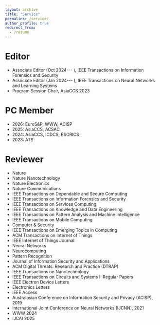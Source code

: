 ```yaml
---
layout: archive
title: "Service"
permalink: /service/
author_profile: true
redirect_from:
  - /resume
---
```



Editor
======
* Associate Editor (Oct 2024--- ), IEEE Transactions on Information Forensics and Security 
* Associate Editor (Jan 2024--- ), IEEE Transactions on Neural Networks and Learning Systems
* Program Session Chair, AsiaCCS 2023

PC Member
======
* 2026: EuroS&P, WWW, ACISP
* 2025: AsiaCCS, ACSAC
* 2024: AsiaCCS, ICDCS, ESORICS
* 2023: ATS

Reviewer
======
* Nature
* Nature Nanotechnology
* Nature Electronics
* Nature Communications
* IEEE Transactions on Dependable and Secure Computing
* IEEE Transactions on Information Forensics and Security
* IEEE Transactions on Services Computing
* IEEE Transactions on Knowledge and Data Engineering
* IEEE Transactions on Pattern Analysis and Machine Intelligence
* IEEE Transactions on Mobile Computing
* Computer & Security
* IEEE Transactions on Emerging Topics in Computing
* ACM Transactions on Internet of Things 
* IEEE Internet of Things Journal
* Neural Networks
* Neurocomputing
* Pattern Recognition
* Journal of Information Security and Applications
* ACM Digital Threats: Research and Practice (DTRAP)
* IEEE Transactions on Nanotechnology
* IEEE Transactions on Circuits and Systems I: Regular Papers
* IEEE Electron Device Letters
* Electronics Letters
* IEEE Access
* Australasian Conference on Information Security and Privacy (ACISP), 2019
* International Joint Conference on Neural Networks (IJCNN), 2021
* WWW 2024
* IJCAI 2025


